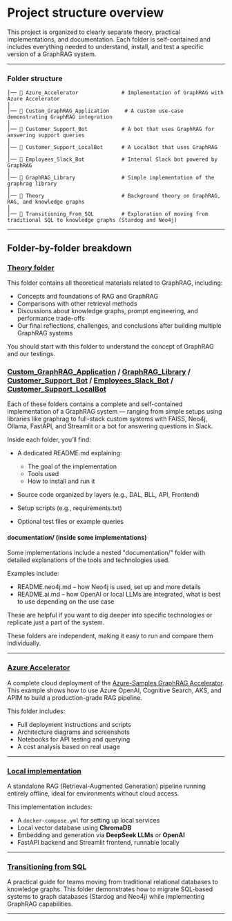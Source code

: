 # Project structure overview

This project is organized to clearly separate theory, practical implementations, and documentation. Each folder is self-contained and includes everything needed to understand, install, and test a specific version of a GraphRAG system.

---

### Folder structure

```
│── 📁 Azure_Accelerator              # Implementation of GraphRAG with Azure Accelerator
│
│── 📁 Custom_GraphRAG_Application     # A custom use-case demonstrating GraphRAG integration
│
│── 📁 Customer_Support_Bot           # A bot that uses GraphRAG for answering support queries
│
│── 📁 Customer_Support_LocalBot      # A Localbot that uses GraphRAG
│
│── 📁 Employees_Slack_Bot            # Internal Slack bot powered by GraphRAG
│
│── 📁 GraphRAG_Library               # Simple implementation of the graphrag library 
│
│── 📁 Theory                         # Background theory on GraphRAG, RAG, and knowledge graphs
│
│── 📁 Transitioning_From_SQL         # Exploration of moving from traditional SQL to knowledge graphs (Stardog and Neo4j)
```

---

## Folder-by-folder breakdown

### [Theory folder](./Theory/README.md)

This folder contains all theoretical materials related to GraphRAG, including:

- Concepts and foundations of RAG and GraphRAG
- Comparisons with other retrieval methods
- Discussions about knowledge graphs, prompt engineering, and performance trade-offs
- Our final reflections, challenges, and conclusions after building multiple GraphRAG systems

You should start with this folder to understand the concept of GraphRAG and our testings.

### [Custom_GraphRAG_Application](./Custom_GraphRAG_Application/README.md) / [GraphRAG_Library](./GraphRAG_Library/README.md) / [Customer_Support_Bot](./Customer_Support_Bot/README.md) / [Employees_Slack_Bot](./Employees_Slack_Bot/README.md) / [Customer_Support_LocalBot](.Customer_Support_LocalBot/README.md)

Each of these folders contains a complete and self-contained implementation of a GraphRAG system — ranging from simple setups using libraries like graphrag to full-stack custom systems with FAISS, Neo4j, Ollama, FastAPI, and Streamlit or a bot for answering questions in Slack.

Inside each folder, you’ll find:

- A dedicated README.md explaining:

  - The goal of the implementation
  - Tools used
  - How to install and run it
- Source code organized by layers (e.g., DAL, BLL, API, Frontend)
- Setup scripts (e.g., requirements.txt)
- Optional test files or example queries

#### documentation/ (inside some implementations)

Some implementations include a nested "documentation/" folder with detailed explanations of the tools and technologies used.

Examples include:

- README.neo4j.md – how Neo4j is used, set up and more details
- README.ai.md – how OpenAI or local LLMs are integrated, what is best to use depending on the use case

These are helpful if you want to dig deeper into specific technologies or replicate just a part of the system.

These folders are independent, making it easy to run and compare them individually.

---

### [Azure Accelerator](./Azure_Accelerator/readme.md)

A complete cloud deployment of the [Azure-Samples GraphRAG Accelerator](https://github.com/Azure-Samples/graphrag-accelerator). This example shows how to use Azure OpenAI, Cognitive Search, AKS, and APIM to build a production-grade RAG pipeline.

This folder includes:

* Full deployment instructions and scripts
* Architecture diagrams and screenshots
* Notebooks for API testing and querying
* A cost analysis based on real usage

---

### [Local implementation](./Customer_Support_LocalBot/README.md)

A standalone RAG (Retrieval-Augmented Generation) pipeline running entirely offline, ideal for environments without cloud access.

This implementation includes:

* A `docker-compose.yml` for setting up local services
* Local vector database using **ChromaDB**
* Embedding and generation via **DeepSeek LLMs** or **OpenAI**
* FastAPI backend and Streamlit frontend, runnable locally

---

### [Transitioning from SQL](./Transitioning_From_SQL/README.md)

A practical guide for teams moving from traditional relational databases to knowledge graphs. This folder demonstrates how to migrate SQL-based systems to graph databases (Stardog and Neo4j) while implementing GraphRAG capabilities.

---
